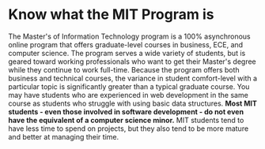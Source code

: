 # Know what the MIT Program is

The Master's of Information Technology program is a 100% asynchronous online program that offers graduate-level courses in business, ECE, and computer science. The program serves a wide variety of students, but is geared toward working professionals who want to get their Master's degree while they continue to work full-time. Because the program offers both business and technical courses, the variance in student comfort-level with a particular topic is significantly greater than a typical graduate course. You may have students who are experienced in web development in the same course as students who struggle with using basic data structures. **Most MIT students - even those involved in software development - do not even have the equivalent of a computer science minor.** MIT students tend to have less time to spend on projects, but they also tend to be more mature and better at managing their time.
